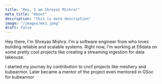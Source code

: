 ```yaml
---
title: "Hey, I am Shreyas Mishra!"
meta_title: "About"
description: "this is meta description"
image: "/images/me1.jpeg"
draft: false
---
```


Hey there, I'm Shreyas Mishra. I'm a software engineer from who loves building reliable and scalable systems. 
Right now, I'm working at E6data on some pretty cool projects like creating a streaming ingestion for data lakeouse.

I started my journey by contribution to cncf projects like meshery and kubearmor. Later became a mentor of the project even mentored in GSoc for kubearmor 


